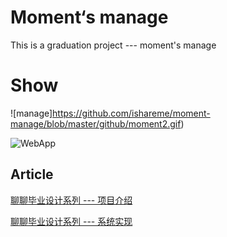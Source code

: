 # Moment‘s manage

This is a graduation project --- moment's manage

# Show

![manage]https://github.com/ishareme/moment-manage/blob/master/github/moment2.gif)

![WebApp](https://github.com/ishareme/moment-manage/blob/master/github/moment3.gif)

## Article

[聊聊毕业设计系列 --- 项目介绍](https://juejin.im/post/5b6c419b6fb9a04fc67c2522)

[聊聊毕业设计系列 --- 系统实现](https://juejin.im/post/5b7295e3f265da281659608b)
